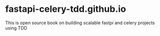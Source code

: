 # fastapi-celery-tdd.github.io

This is open source book on building scalable fastpi and celery projects using TDD
